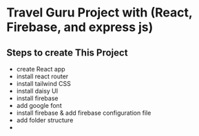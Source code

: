 # Travel Guru Project with (React, Firebase, and express js)

## Steps to create This Project

* create React app
* install react router
* install tailwind CSS
* install daisy UI
* install firebase
* add google font
* install firebase & add firebase configuration file
* add folder structure
*
